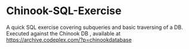 # Chinook-SQL-Exercise
A quick SQL exercise covering subqueries and basic traversing of a DB.
Executed against the Chinook DB , available at https://archive.codeplex.com/?p=chinookdatabase
